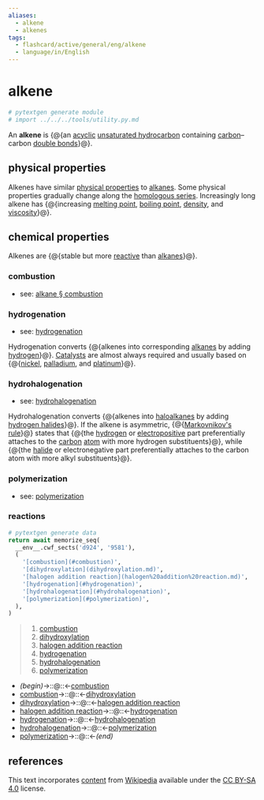 ```yaml
---
aliases:
  - alkene
  - alkenes
tags:
  - flashcard/active/general/eng/alkene
  - language/in/English
---
```


# alkene

```Python
# pytextgen generate module
# import ../../../tools/utility.py.md
```

An __alkene__ is {@{an [acyclic](open-chain%20compound.md) [unsaturated hydrocarbon](unsaturated%20hydrocarbon.md) containing [carbon](carbon.md)–carbon [double bonds](double%20bond.md)}@}. <!--SR:!2030-06-05,1821,310-->

## physical properties

Alkenes have similar [physical properties](physical%20property.md) to [alkanes](alkane.md). Some physical properties gradually change along the [homologous series](homologous%20series.md). Increasingly long alkene has {@{increasing [melting point](melting%20point.md), [boiling point](boiling%20point.md), [density](density.md), and [viscosity](viscosity.md)}@}. <!--SR:!2026-06-20,709,250-->

## chemical properties

Alkenes are {@{stable but more [reactive](reactivity%20(chemistry).md) than [alkanes](alkane.md)}@}. <!--SR:!2026-12-13,983,290-->

### combustion

- see: [alkane § combustion](alkane.md#combustion)

### hydrogenation

- see: [hydrogenation](hydrogenation.md)

Hydrogenation converts {@{alkenes into corresponding [alkanes](alkane.md) by adding [hydrogen](hydrogen.md)}@}. [Catalysts](catalysis.md) are almost always required and usually based on {@{[nickel](nickel.md), [palladium](palladium.md), and [platinum](platinum.md)}@}. <!--SR:!2030-04-04,1948,331!2025-08-15,275,171-->

### hydrohalogenation

- see: [hydrohalogenation](hyydrohalogenation.md)

Hydrohalogenation converts {@{alkenes into [haloalkanes](haloalkane.md) by adding [hydrogen halides](hydrogen%20halide.md)}@}. If the alkene is asymmetric, {@{[Markovnikov's rule](Markovnikov's%20rule.md)}@} states that {@{the [hydrogen](hydrogen.md) or [electropositive](electronegativity.md) part preferentially attaches to the [carbon](carbon.md) [atom](atom.md) with more hydrogen substituents}@}, while {@{the [halide](halide.md) or electronegative part preferentially attaches to the carbon atom with more alkyl substituents}@}. <!--SR:!2026-08-13,879,331!2028-01-29,1049,251!2026-02-17,259,347!2025-12-28,220,347-->

### polymerization

- see: [polymerization](polymerization.md)

### reactions

```Python
# pytextgen generate data
return await memorize_seq(
  __env__.cwf_sects('d924', '9581'),
  (
    '[combustion](#combustion)',
    '[dihydroxylation](dihydroxylation.md)',
    '[halogen addition reaction](halogen%20addition%20reaction.md)',
    '[hydrogenation](#hydrogenation)',
    '[hydrohalogenation](#hydrohalogenation)',
    '[polymerization](#polymerization)',
  ),
)
```

<!--pytextgen generate section="d924"--><!-- The following content is generated at 2024-03-07T10:22:08.855746+08:00. Any edits will be overridden! -->

> 1. [combustion](#combustion)
> 2. [dihydroxylation](dihydroxylation.md)
> 3. [halogen addition reaction](halogen%20addition%20reaction.md)
> 4. [hydrogenation](#hydrogenation)
> 5. [hydrohalogenation](#hydrohalogenation)
> 6. [polymerization](#polymerization)

<!--/pytextgen-->

<!--pytextgen generate section="9581"--><!-- The following content is generated at 2024-01-04T20:17:51.170254+08:00. Any edits will be overridden! -->

- _(begin)_→::@::←[combustion](#combustion) <!--SR:!2026-03-24,784,330!2026-09-12,906,330-->
- [combustion](#combustion)→::@::←[dihydroxylation](dihydroxylation.md) <!--SR:!2025-07-07,383,310!2026-02-24,576,290-->
- [dihydroxylation](dihydroxylation.md)→::@::←[halogen addition reaction](halogen%20addition%20reaction.md) <!--SR:!2025-08-12,287,230!2026-06-01,727,290-->
- [halogen addition reaction](halogen%20addition%20reaction.md)→::@::←[hydrogenation](#hydrogenation) <!--SR:!2026-04-12,848,330!2026-01-14,639,270-->
- [hydrogenation](#hydrogenation)→::@::←[hydrohalogenation](#hydrohalogenation) <!--SR:!2029-07-04,1803,371!2026-08-18,883,331-->
- [hydrohalogenation](#hydrohalogenation)→::@::←[polymerization](#polymerization) <!--SR:!2028-11-18,1282,271!2028-10-20,1398,311-->
- [polymerization](#polymerization)→::@::←_(end)_ <!--SR:!2029-06-29,1798,371!2026-09-09,601,331-->

<!--/pytextgen-->

## references

This text incorporates [content](https://en.wikipedia.org/wiki/alkene) from [Wikipedia](Wikipedia.md) available under the [CC BY-SA 4.0](https://creativecommons.org/licenses/by-sa/4.0/) license.

